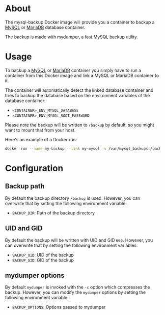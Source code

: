 # About

The mysql-backup Docker image will provide you a container to backup a [MySQL](https://hub.docker.com/_/mysql/) or [MariaDB](https://hub.docker.com/_/mariadb/) database container.

The backup is made with [mydumper](http://centminmod.com/mydumper.html), a fast MySQL backup utility.

# Usage

To backup a [MySQL](https://hub.docker.com/_/mysql/) or [MariaDB](https://hub.docker.com/_/mariadb/) container you simply have to run a container from this Docker image and link a MySQL or MariaDB container to it.

The container will automatically detect the linked database container and tries to backup the database based on the environment variables of the database container:

* `<CONTAINER>_ENV_MYSQL_DATABASE`
* `<CONTAINER>_ENV_MYSQL_ROOT_PASSWORD`

Please note the backup will be written to `/backup` by default, so you might want to mount that from your host.

Here's an example of a Docker run:

```bash
docker run --name my-backup --link my-mysql -v /var/mysql_backups:/backup -d confirm/mysql-backup
```

# Configuration

## Backup path

By default the backup directory `/backup` is used.
However, you can overwrite that by setting the following environment variable:

* `BACKUP_DIR`: Path of the backup directory

## UID and GID

By default the backup will be written with UID and GID `666`.
However, you can overwrite that by setting the following environment variables:

* `BACKUP_UID`: UID of the backup
* `BACKUP_GID`: GID of the backup

## mydumper options

By default `mydumper` is invoked with the `-c` option which compresses the backup.
However, you can modify the `mydumper` options by setting the following environment variable:

* `BACKUP_OPTIONS`: Options passed to mydumper